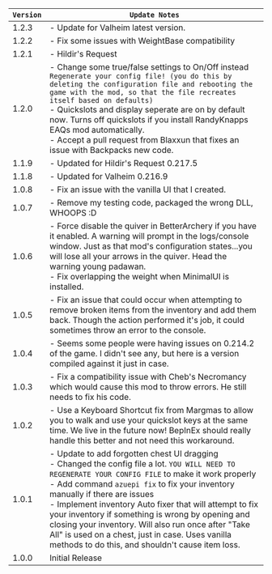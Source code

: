 | `Version` | `Update Notes`                                                                                                                                                                                                                                                                                                                                                                                                                                                                                                             |
|-----------|----------------------------------------------------------------------------------------------------------------------------------------------------------------------------------------------------------------------------------------------------------------------------------------------------------------------------------------------------------------------------------------------------------------------------------------------------------------------------------------------------------------------------|
| 1.2.3     | - Update for Valheim latest version.                                                                                                                                                                                                                                                                                                                                                                                                                                                                                       |
| 1.2.2     | - Fix some issues with WeightBase compatibility                                                                                                                                                                                                                                                                                                                                                                                                                                                                            |
| 1.2.1     | - Hildir's Request                                                                                                                                                                                                                                                                                                                                                                                                                                                                                                         |
| 1.2.0     | - Change some true/false settings to On/Off instead `Regenerate your config file! (you do this by deleting the configuration file and rebooting the game with the mod, so that the file recreates itself based on defaults)`<br/> - Quickslots and display seperate are on by default now. Turns off quickslots if you install RandyKnapps EAQs mod automatically.<br/> - Accept a pull request from Blaxxun that fixes an issue with Backpacks new code.                                                                  |
| 1.1.9     | - Updated for Hildir's Request 0.217.5                                                                                                                                                                                                                                                                                                                                                                                                                                                                                     |
| 1.1.8     | - Updated for Valheim 0.216.9                                                                                                                                                                                                                                                                                                                                                                                                                                                                                              |
| 1.0.8     | - Fix an issue with the vanilla UI that I created.                                                                                                                                                                                                                                                                                                                                                                                                                                                                         |
| 1.0.7     | - Remove my testing code, packaged the wrong DLL,<br/>WHOOPS :D                                                                                                                                                                                                                                                                                                                                                                                                                                                            |
| 1.0.6     | - Force disable the quiver in BetterArchery if you have it enabled. A warning will prompt in the logs/console window. Just as that mod's configuration states...you will lose all your arrows in the quiver. Head the warning young padawan.<br/> - Fix overlapping the weight when MinimalUI is installed.                                                                                                                                                                                                                |
| 1.0.5     | - Fix an issue that could occur when attempting to remove broken items from the inventory and add them back. Though the action performed it's job, it could sometimes throw an error to the console.                                                                                                                                                                                                                                                                                                                       |
| 1.0.4     | - Seems some people were having issues on 0.214.2 of the game. I didn't see any, but here is a version compiled against it just in case.                                                                                                                                                                                                                                                                                                                                                                                   |
| 1.0.3     | - Fix a compatibility issue with Cheb's Necromancy which would cause this mod to throw errors. He still needs to fix his code.                                                                                                                                                                                                                                                                                                                                                                                             |
| 1.0.2     | - Use a Keyboard Shortcut fix from Margmas to allow you to walk and use your quickslot keys at the same time. We live in the future now! BepInEx should really handle this better and not need this workaround.                                                                                                                                                                                                                                                                                                            |
| 1.0.1     | - Update to add forgotten chest UI dragging<br/>- Changed the config file a lot. `YOU WILL NEED TO REGENERATE YOUR CONFIG FILE` to make it work properly<br/>- Add command `azuepi fix` to fix your inventory manually if there are issues<br/>- Implement inventory Auto fixer that will attempt to fix your inventory if something is wrong by opening and closing your inventory. Will also run once after "Take All" is used on a chest, just in case. Uses vanilla methods to do this, and shouldn't cause item loss. |
| 1.0.0     | Initial Release                                                                                                                                                                                                                                                                                                                                                                                                                                                                                                            |
